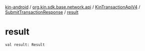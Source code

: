 [kin-android](../../../index.md) / [org.kin.sdk.base.network.api](../../index.md) / [KinTransactionApiV4](../index.md) / [SubmitTransactionResponse](index.md) / [result](./result.md)

# result

`val result: Result`